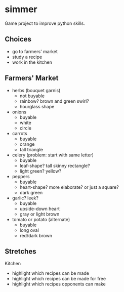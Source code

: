 # simmer

Game project to improve python skills.

Choices
---
* go to farmers' market
* study a recipe
* work in the kitchen

Farmers' Market
---
* herbs (bouquet garnis)
  * not buyable
  * rainbow? brown and green swirl?
  * hourglass shape
* onions
  * buyable
  * white
  * circle
* carrots
  * buyable
  * orange
  * tall triangle
* celery (problem: start with same letter)
  * buyable
  * leaf-shape? tall skinny rectangle?
  * light green? yellow?
* peppers
  * buyable
  * heart-shape? more elaborate? or just a square?
  * dark green
* garlic? leek?
  * buyable
  * upside-down heart
  * gray or light brown
* tomato or potato (alternate)
  * buyable
  * long oval
  * red/dark brown


Stretches
---

Kitchen
* highlight which recipes can be made
* highlight which recipes can be made for free
* highlight which recipes opponents can make
